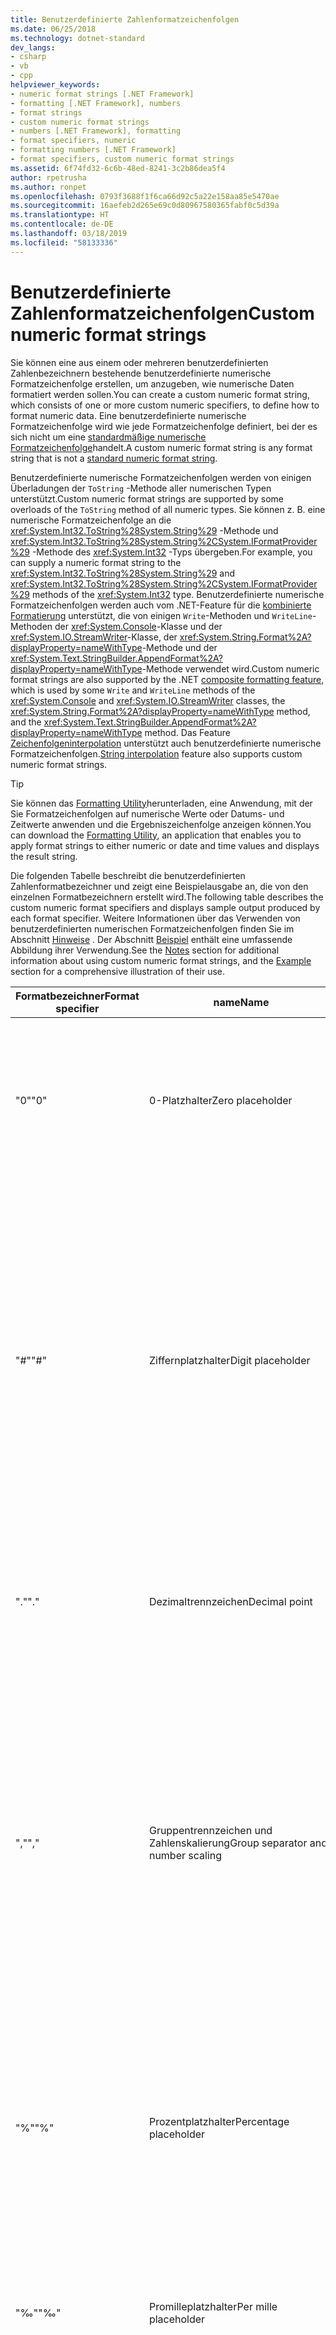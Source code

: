 ```yaml
---
title: Benutzerdefinierte Zahlenformatzeichenfolgen
ms.date: 06/25/2018
ms.technology: dotnet-standard
dev_langs:
- csharp
- vb
- cpp
helpviewer_keywords:
- numeric format strings [.NET Framework]
- formatting [.NET Framework], numbers
- format strings
- custom numeric format strings
- numbers [.NET Framework], formatting
- format specifiers, numeric
- formatting numbers [.NET Framework]
- format specifiers, custom numeric format strings
ms.assetid: 6f74fd32-6c6b-48ed-8241-3c2b86dea5f4
author: rpetrusha
ms.author: ronpet
ms.openlocfilehash: 0793f3688f1f6ca66d92c5a22e158aa85e5470ae
ms.sourcegitcommit: 16aefeb2d265e69c0d80967580365fabf0c5d39a
ms.translationtype: HT
ms.contentlocale: de-DE
ms.lasthandoff: 03/18/2019
ms.locfileid: "58133336"
---
```

# <a name="custom-numeric-format-strings"></a><span data-ttu-id="f87c2-102">Benutzerdefinierte Zahlenformatzeichenfolgen</span><span class="sxs-lookup"><span data-stu-id="f87c2-102">Custom numeric format strings</span></span>

<span data-ttu-id="f87c2-103">Sie können eine aus einem oder mehreren benutzerdefinierten Zahlenbezeichnern bestehende benutzerdefinierte numerische Formatzeichenfolge erstellen, um anzugeben, wie numerische Daten formatiert werden sollen.</span><span class="sxs-lookup"><span data-stu-id="f87c2-103">You can create a custom numeric format string, which consists of one or more custom numeric specifiers, to define how to format numeric data.</span></span> <span data-ttu-id="f87c2-104">Eine benutzerdefinierte numerische Formatzeichenfolge wird wie jede Formatzeichenfolge definiert, bei der es sich nicht um eine [standardmäßige numerische Formatzeichenfolge](../../../docs/standard/base-types/standard-numeric-format-strings.md)handelt.</span><span class="sxs-lookup"><span data-stu-id="f87c2-104">A custom numeric format string is any format string that is not a [standard numeric format string](../../../docs/standard/base-types/standard-numeric-format-strings.md).</span></span>  
  

 <span data-ttu-id="f87c2-105">Benutzerdefinierte numerische Formatzeichenfolgen werden von einigen Überladungen der `ToString` -Methode aller numerischen Typen unterstützt.</span><span class="sxs-lookup"><span data-stu-id="f87c2-105">Custom numeric format strings are supported by some overloads of the `ToString` method of all numeric types.</span></span> <span data-ttu-id="f87c2-106">Sie können z. B. eine numerische Formatzeichenfolge an die <xref:System.Int32.ToString%28System.String%29> -Methode und <xref:System.Int32.ToString%28System.String%2CSystem.IFormatProvider%29> -Methode des <xref:System.Int32> -Typs übergeben.</span><span class="sxs-lookup"><span data-stu-id="f87c2-106">For example, you can supply a numeric format string to the <xref:System.Int32.ToString%28System.String%29> and <xref:System.Int32.ToString%28System.String%2CSystem.IFormatProvider%29> methods of the <xref:System.Int32> type.</span></span> <span data-ttu-id="f87c2-107">Benutzerdefinierte numerische Formatzeichenfolgen werden auch vom .NET-Feature für die [kombinierte Formatierung](../../../docs/standard/base-types/composite-formatting.md) unterstützt, die von einigen `Write`-Methoden und `WriteLine`-Methoden der <xref:System.Console>-Klasse und der <xref:System.IO.StreamWriter>-Klasse, der <xref:System.String.Format%2A?displayProperty=nameWithType>-Methode und der <xref:System.Text.StringBuilder.AppendFormat%2A?displayProperty=nameWithType>-Methode verwendet wird.</span><span class="sxs-lookup"><span data-stu-id="f87c2-107">Custom numeric format strings are also supported by the .NET [composite formatting feature](../../../docs/standard/base-types/composite-formatting.md), which is used by some `Write` and `WriteLine` methods of the <xref:System.Console> and <xref:System.IO.StreamWriter> classes, the <xref:System.String.Format%2A?displayProperty=nameWithType> method, and the <xref:System.Text.StringBuilder.AppendFormat%2A?displayProperty=nameWithType> method.</span></span> <span data-ttu-id="f87c2-108">Das Feature [Zeichenfolgeninterpolation](../../csharp/language-reference/tokens/interpolated.md) unterstützt auch benutzerdefinierte numerische Formatzeichenfolgen.</span><span class="sxs-lookup"><span data-stu-id="f87c2-108">[String interpolation](../../csharp/language-reference/tokens/interpolated.md) feature also supports custom numeric format strings.</span></span>  
  
> [!TIP]
>  <span data-ttu-id="f87c2-109">Sie können das [Formatting Utility](https://code.msdn.microsoft.com/NET-Framework-4-Formatting-9c4dae8d)herunterladen, eine Anwendung, mit der Sie Formatzeichenfolgen auf numerische Werte oder Datums- und Zeitwerte anwenden und die Ergebniszeichenfolge anzeigen können.</span><span class="sxs-lookup"><span data-stu-id="f87c2-109">You can download the [Formatting Utility](https://code.msdn.microsoft.com/NET-Framework-4-Formatting-9c4dae8d), an application that enables you to apply format strings to either numeric or date and time values and displays the result string.</span></span>  
  
<a name="table"></a> <span data-ttu-id="f87c2-110">Die folgenden Tabelle beschreibt die benutzerdefinierten Zahlenformatbezeichner und zeigt eine Beispielausgabe an, die von den einzelnen Formatbezeichnern erstellt wird.</span><span class="sxs-lookup"><span data-stu-id="f87c2-110">The following table describes the custom numeric format specifiers and displays sample output produced by each format specifier.</span></span> <span data-ttu-id="f87c2-111">Weitere Informationen über das Verwenden von benutzerdefinierten numerischen Formatzeichenfolgen finden Sie im Abschnitt [Hinweise](#NotesCustomFormatting) . Der Abschnitt [Beispiel](#example) enthält eine umfassende Abbildung ihrer Verwendung.</span><span class="sxs-lookup"><span data-stu-id="f87c2-111">See the [Notes](#NotesCustomFormatting) section for additional information about using custom numeric format strings, and the [Example](#example) section for a comprehensive illustration of their use.</span></span>  
  
|<span data-ttu-id="f87c2-112">Formatbezeichner</span><span class="sxs-lookup"><span data-stu-id="f87c2-112">Format specifier</span></span>|<span data-ttu-id="f87c2-113">name</span><span class="sxs-lookup"><span data-stu-id="f87c2-113">Name</span></span>|<span data-ttu-id="f87c2-114">Beschreibung</span><span class="sxs-lookup"><span data-stu-id="f87c2-114">Description</span></span>|<span data-ttu-id="f87c2-115">Beispiele</span><span class="sxs-lookup"><span data-stu-id="f87c2-115">Examples</span></span>|  
|----------------------|----------|-----------------|--------------|  
|<span data-ttu-id="f87c2-116">"0"</span><span class="sxs-lookup"><span data-stu-id="f87c2-116">"0"</span></span>|<span data-ttu-id="f87c2-117">0-Platzhalter</span><span class="sxs-lookup"><span data-stu-id="f87c2-117">Zero placeholder</span></span>|<span data-ttu-id="f87c2-118">Ersetzt die Ziffer 0 ggf. durch eine entsprechende vorhandene Ziffer; andernfalls wird die Ziffer 0 in der Ergebniszeichenfolge angezeigt.</span><span class="sxs-lookup"><span data-stu-id="f87c2-118">Replaces the zero with the corresponding digit if one is present; otherwise, zero appears in the result string.</span></span><br /><br /> <span data-ttu-id="f87c2-119">Weitere Informationen: [Der benutzerdefinierte Spezifizierer „0“](#Specifier0)</span><span class="sxs-lookup"><span data-stu-id="f87c2-119">More information: [The "0" Custom Specifier](#Specifier0).</span></span>|<span data-ttu-id="f87c2-120">1234.5678 ("00000") -> 01235</span><span class="sxs-lookup"><span data-stu-id="f87c2-120">1234.5678 ("00000") -> 01235</span></span><br /><br /> <span data-ttu-id="f87c2-121">0.45678 ("0.00", en-US) -> 0.46</span><span class="sxs-lookup"><span data-stu-id="f87c2-121">0.45678 ("0.00", en-US) -> 0.46</span></span><br /><br /> <span data-ttu-id="f87c2-122">0.45678 ("0.00", fr-FR) -> 0,46</span><span class="sxs-lookup"><span data-stu-id="f87c2-122">0.45678 ("0.00", fr-FR) -> 0,46</span></span>|  
|<span data-ttu-id="f87c2-123">"#"</span><span class="sxs-lookup"><span data-stu-id="f87c2-123">"#"</span></span>|<span data-ttu-id="f87c2-124">Ziffernplatzhalter</span><span class="sxs-lookup"><span data-stu-id="f87c2-124">Digit placeholder</span></span>|<span data-ttu-id="f87c2-125">Ersetzt das "#"-Symbol ggf. durch eine entsprechende vorhandene Ziffer; andernfalls wird keine Ziffer in der Ergebniszeichenfolge angezeigt.</span><span class="sxs-lookup"><span data-stu-id="f87c2-125">Replaces the "#" symbol with the corresponding digit if one is present; otherwise, no digit appears in the result string.</span></span><br /><br /> <span data-ttu-id="f87c2-126">Beachten Sie, dass keine Ziffer in der Ergebniszeichenfolge angezeigt wird, wenn die entsprechende Ziffer in der Eingabezeichenfolge eine nicht signifikante 0 ist.</span><span class="sxs-lookup"><span data-stu-id="f87c2-126">Note that no digit appears in the result string if the corresponding digit in the input string is a non-significant 0.</span></span> <span data-ttu-id="f87c2-127">Zum Beispiel: 0003 ("####") -> 3.</span><span class="sxs-lookup"><span data-stu-id="f87c2-127">For example, 0003 ("####") -> 3.</span></span><br /><br /> <span data-ttu-id="f87c2-128">Weitere Informationen: [Der benutzerdefinierte Spezifizierer „#“](#SpecifierD)</span><span class="sxs-lookup"><span data-stu-id="f87c2-128">More information: [The "#" Custom Specifier](#SpecifierD).</span></span>|<span data-ttu-id="f87c2-129">1234.5678 ("#####") -> 1235</span><span class="sxs-lookup"><span data-stu-id="f87c2-129">1234.5678 ("#####") -> 1235</span></span><br /><br /> <span data-ttu-id="f87c2-130">0.45678 ("#.##", en-US) -> .46</span><span class="sxs-lookup"><span data-stu-id="f87c2-130">0.45678 ("#.##", en-US) -> .46</span></span><br /><br /> <span data-ttu-id="f87c2-131">0.45678 ("#.##", fr-FR) -> ,46</span><span class="sxs-lookup"><span data-stu-id="f87c2-131">0.45678 ("#.##", fr-FR) -> ,46</span></span>|  
|<span data-ttu-id="f87c2-132">"."</span><span class="sxs-lookup"><span data-stu-id="f87c2-132">"."</span></span>|<span data-ttu-id="f87c2-133">Dezimaltrennzeichen</span><span class="sxs-lookup"><span data-stu-id="f87c2-133">Decimal point</span></span>|<span data-ttu-id="f87c2-134">Bestimmt die Position des Dezimaltrennzeichens in der Ergebniszeichenfolge.</span><span class="sxs-lookup"><span data-stu-id="f87c2-134">Determines the location of the decimal separator in the result string.</span></span><br /><br /> <span data-ttu-id="f87c2-135">Weitere Informationen: [Der benutzerdefinierte Bezeichner "."](#SpecifierPt).</span><span class="sxs-lookup"><span data-stu-id="f87c2-135">More information: [The "." Custom Specifier](#SpecifierPt).</span></span>|<span data-ttu-id="f87c2-136">0.45678 ("0.00", en-US) -> 0.46</span><span class="sxs-lookup"><span data-stu-id="f87c2-136">0.45678 ("0.00", en-US) -> 0.46</span></span><br /><br /> <span data-ttu-id="f87c2-137">0.45678 ("0.00", fr-FR) -> 0,46</span><span class="sxs-lookup"><span data-stu-id="f87c2-137">0.45678 ("0.00", fr-FR) -> 0,46</span></span>|  
|<span data-ttu-id="f87c2-138">","</span><span class="sxs-lookup"><span data-stu-id="f87c2-138">","</span></span>|<span data-ttu-id="f87c2-139">Gruppentrennzeichen und Zahlenskalierung</span><span class="sxs-lookup"><span data-stu-id="f87c2-139">Group separator and number scaling</span></span>|<span data-ttu-id="f87c2-140">Das Zeichen wird sowohl als Bezeichner für Gruppentrennzeichen als auch als Bezeichner für Zahlenskalierung verwendet.</span><span class="sxs-lookup"><span data-stu-id="f87c2-140">Serves as both a group separator and a number scaling specifier.</span></span> <span data-ttu-id="f87c2-141">Bei einer Verwendung als Bezeichner für Gruppentrennzeichen wird ein lokalisiertes Trennzeichen zwischen die einzelnen Gruppen eingefügt.</span><span class="sxs-lookup"><span data-stu-id="f87c2-141">As a group separator, it inserts a localized group separator character between each group.</span></span> <span data-ttu-id="f87c2-142">Bei einer Verwendung als Bezeichner für Zahlenskalierung wird eine Zahl für jedes angegebene Zeichen durch 1000 geteilt.</span><span class="sxs-lookup"><span data-stu-id="f87c2-142">As a number scaling specifier, it divides a number by 1000 for each comma specified.</span></span><br /><br /> <span data-ttu-id="f87c2-143">Weitere Informationen: [Der benutzerdefinierte Spezifizierer „,“](#SpecifierTh)</span><span class="sxs-lookup"><span data-stu-id="f87c2-143">More information: [The "," Custom Specifier](#SpecifierTh).</span></span>|<span data-ttu-id="f87c2-144">Bezeichner für Gruppentrennzeichen:</span><span class="sxs-lookup"><span data-stu-id="f87c2-144">Group separator specifier:</span></span><br /><br /> <span data-ttu-id="f87c2-145">2147483647 ("##,#", en-US) -> 2,147,483,647</span><span class="sxs-lookup"><span data-stu-id="f87c2-145">2147483647 ("##,#", en-US) -> 2,147,483,647</span></span><br /><br /> <span data-ttu-id="f87c2-146">2147483647 ("##,#", es-ES) -> 2.147.483.647</span><span class="sxs-lookup"><span data-stu-id="f87c2-146">2147483647 ("##,#", es-ES) -> 2.147.483.647</span></span><br /><br /> <span data-ttu-id="f87c2-147">Bezeichner für Zahlenskalierung:</span><span class="sxs-lookup"><span data-stu-id="f87c2-147">Scaling specifier:</span></span><br /><br /> <span data-ttu-id="f87c2-148">2147483647 ("#,#,,", en-US) -> 2,147</span><span class="sxs-lookup"><span data-stu-id="f87c2-148">2147483647 ("#,#,,", en-US) -> 2,147</span></span><br /><br /> <span data-ttu-id="f87c2-149">2147483647 ("#,#,,", es-ES) -> 2.147</span><span class="sxs-lookup"><span data-stu-id="f87c2-149">2147483647 ("#,#,,", es-ES) -> 2.147</span></span>|  
|<span data-ttu-id="f87c2-150">"%"</span><span class="sxs-lookup"><span data-stu-id="f87c2-150">"%"</span></span>|<span data-ttu-id="f87c2-151">Prozentplatzhalter</span><span class="sxs-lookup"><span data-stu-id="f87c2-151">Percentage placeholder</span></span>|<span data-ttu-id="f87c2-152">Multipliziert eine Zahl mit 100 und fügt ein lokalisiertes Prozentsymbol in die Ergebniszeichenfolge ein.</span><span class="sxs-lookup"><span data-stu-id="f87c2-152">Multiplies a number by 100 and inserts a localized percentage symbol in the result string.</span></span><br /><br /> <span data-ttu-id="f87c2-153">Weitere Informationen: [Der benutzerdefinierte Spezifizierer „%“](#SpecifierPct)</span><span class="sxs-lookup"><span data-stu-id="f87c2-153">More information: [The "%" Custom Specifier](#SpecifierPct).</span></span>|<span data-ttu-id="f87c2-154">0.3697 ("%#0.00", en-US) -> %36.97</span><span class="sxs-lookup"><span data-stu-id="f87c2-154">0.3697 ("%#0.00", en-US) -> %36.97</span></span><br /><br /> <span data-ttu-id="f87c2-155">0.3697 ("%#0.00", el-GR) -> %36,97</span><span class="sxs-lookup"><span data-stu-id="f87c2-155">0.3697 ("%#0.00", el-GR) -> %36,97</span></span><br /><br /> <span data-ttu-id="f87c2-156">0.3697 ("##.0 %", en-US) -> 37.0 %</span><span class="sxs-lookup"><span data-stu-id="f87c2-156">0.3697 ("##.0 %", en-US) -> 37.0 %</span></span><br /><br /> <span data-ttu-id="f87c2-157">0.3697 ("##.0 %", el-GR) -> 37,0 %</span><span class="sxs-lookup"><span data-stu-id="f87c2-157">0.3697 ("##.0 %", el-GR) -> 37,0 %</span></span>|  
|<span data-ttu-id="f87c2-158">"‰"</span><span class="sxs-lookup"><span data-stu-id="f87c2-158">"‰"</span></span>|<span data-ttu-id="f87c2-159">Promilleplatzhalter</span><span class="sxs-lookup"><span data-stu-id="f87c2-159">Per mille placeholder</span></span>|<span data-ttu-id="f87c2-160">Multipliziert eine Zahl mit 1000 und fügt ein lokalisiertes Promillesymbol in die Ergebniszeichenfolge ein.</span><span class="sxs-lookup"><span data-stu-id="f87c2-160">Multiplies a number by 1000 and inserts a localized per mille symbol in the result string.</span></span><br /><br /> <span data-ttu-id="f87c2-161">Weitere Informationen: [Der benutzerdefinierte Spezifizierer „‰“](#SpecifierPerMille)</span><span class="sxs-lookup"><span data-stu-id="f87c2-161">More information: [The "‰" Custom Specifier](#SpecifierPerMille).</span></span>|<span data-ttu-id="f87c2-162">0.03697 ("#0.00‰", en-US) -> 36.97‰</span><span class="sxs-lookup"><span data-stu-id="f87c2-162">0.03697 ("#0.00‰", en-US) -> 36.97‰</span></span><br /><br /> <span data-ttu-id="f87c2-163">0.03697 ("#0.00‰", ru-RU) -> 36,97‰</span><span class="sxs-lookup"><span data-stu-id="f87c2-163">0.03697 ("#0.00‰", ru-RU) -> 36,97‰</span></span>|  
|<span data-ttu-id="f87c2-164">"E0"</span><span class="sxs-lookup"><span data-stu-id="f87c2-164">"E0"</span></span><br /><br /> <span data-ttu-id="f87c2-165">"E+0"</span><span class="sxs-lookup"><span data-stu-id="f87c2-165">"E+0"</span></span><br /><br /> <span data-ttu-id="f87c2-166">"E-0"</span><span class="sxs-lookup"><span data-stu-id="f87c2-166">"E-0"</span></span><br /><br /> <span data-ttu-id="f87c2-167">"E0"</span><span class="sxs-lookup"><span data-stu-id="f87c2-167">"e0"</span></span><br /><br /> <span data-ttu-id="f87c2-168">"E+0"</span><span class="sxs-lookup"><span data-stu-id="f87c2-168">"e+0"</span></span><br /><br /> <span data-ttu-id="f87c2-169">"E-0"</span><span class="sxs-lookup"><span data-stu-id="f87c2-169">"e-0"</span></span>|<span data-ttu-id="f87c2-170">Exponentialschreibweise</span><span class="sxs-lookup"><span data-stu-id="f87c2-170">Exponential notation</span></span>|<span data-ttu-id="f87c2-171">Formatiert das Ergebnis mit der Exponentialschreibweise, wenn mindestens einmal 0 (null) darauf folgt.</span><span class="sxs-lookup"><span data-stu-id="f87c2-171">If followed by at least one 0 (zero), formats the result using exponential notation.</span></span> <span data-ttu-id="f87c2-172">Die Groß- oder Kleinschreibung ("E" oder "e") gibt die Schreibweise des Symbols für den Exponenten in der Ergebniszeichenfolge an.</span><span class="sxs-lookup"><span data-stu-id="f87c2-172">The case of "E" or "e" indicates the case of the exponent symbol in the result string.</span></span> <span data-ttu-id="f87c2-173">Die Anzahl der Nullen, die auf das Zeichen "E" oder auf das Zeichen "e" folgen, bestimmt die Mindestanzahl der Ziffern im Exponenten.</span><span class="sxs-lookup"><span data-stu-id="f87c2-173">The number of zeros following the "E" or "e" character determines the minimum number of digits in the exponent.</span></span> <span data-ttu-id="f87c2-174">Ein Pluszeichen (+) gibt an, dass dem Exponenten immer ein Vorzeichen vorausgeht.</span><span class="sxs-lookup"><span data-stu-id="f87c2-174">A plus sign (+) indicates that a sign character always precedes the exponent.</span></span> <span data-ttu-id="f87c2-175">Ein Minuszeichen (-) gibt an, dass nur negativen Exponenten ein Vorzeichen vorausgeht.</span><span class="sxs-lookup"><span data-stu-id="f87c2-175">A minus sign (-) indicates that a sign character precedes only negative exponents.</span></span><br /><br /> <span data-ttu-id="f87c2-176">Weitere Informationen: [Die benutzerdefinierten Spezifizierer „E“ und „e“](#SpecifierExponent)</span><span class="sxs-lookup"><span data-stu-id="f87c2-176">More information: [The "E" and "e" Custom Specifiers](#SpecifierExponent).</span></span>|<span data-ttu-id="f87c2-177">987654 ("#0.0e0") -> 98.8e4</span><span class="sxs-lookup"><span data-stu-id="f87c2-177">987654 ("#0.0e0") -> 98.8e4</span></span><br /><br /> <span data-ttu-id="f87c2-178">1503.92311 ("0.0##e+00") -> 1.504e+03</span><span class="sxs-lookup"><span data-stu-id="f87c2-178">1503.92311 ("0.0##e+00") -> 1.504e+03</span></span><br /><br /> <span data-ttu-id="f87c2-179">1.8901385E-16 ("0.0e+00") -> 1.9e-16</span><span class="sxs-lookup"><span data-stu-id="f87c2-179">1.8901385E-16 ("0.0e+00") -> 1.9e-16</span></span>|  
|<span data-ttu-id="f87c2-180">"\\"</span><span class="sxs-lookup"><span data-stu-id="f87c2-180">"\\"</span></span>|<span data-ttu-id="f87c2-181">Escapezeichen</span><span class="sxs-lookup"><span data-stu-id="f87c2-181">Escape character</span></span>|<span data-ttu-id="f87c2-182">Das Zeichen, das auf das Escapezeichen folgt, wird als Literal und nicht als benutzerdefinierter Formatbezeichner interpretiert.</span><span class="sxs-lookup"><span data-stu-id="f87c2-182">Causes the next character to be interpreted as a literal rather than as a custom format specifier.</span></span><br /><br /> <span data-ttu-id="f87c2-183">Weitere Informationen: [Das Escapezeichen „\\“](#SpecifierEscape)</span><span class="sxs-lookup"><span data-stu-id="f87c2-183">More information: [The "\\" Escape Character](#SpecifierEscape).</span></span>|<span data-ttu-id="f87c2-184">987654 ("\\###00\\#") -> #987654#</span><span class="sxs-lookup"><span data-stu-id="f87c2-184">987654 ("\\###00\\#") -> #987654#</span></span>|  
|<span data-ttu-id="f87c2-185">'*Zeichenfolge*'</span><span class="sxs-lookup"><span data-stu-id="f87c2-185">'*string*'</span></span><br /><br /> <span data-ttu-id="f87c2-186">"*Zeichenfolge*"</span><span class="sxs-lookup"><span data-stu-id="f87c2-186">"*string*"</span></span>|<span data-ttu-id="f87c2-187">Zeichenfolgenliteraltrennzeichen</span><span class="sxs-lookup"><span data-stu-id="f87c2-187">Literal string delimiter</span></span>|<span data-ttu-id="f87c2-188">Gibt an, dass die eingeschlossenen Zeichen unverändert in die Ergebniszeichenfolge kopiert werden sollen.</span><span class="sxs-lookup"><span data-stu-id="f87c2-188">Indicates that the enclosed characters should be copied to the result string unchanged.</span></span><br/><br/><span data-ttu-id="f87c2-189">Weitere Informationen: [Zeichenliterale](#character-literals)</span><span class="sxs-lookup"><span data-stu-id="f87c2-189">More information: [Character literals](#character-literals).</span></span>|<span data-ttu-id="f87c2-190">68 ("#' Grad'") > 68 Grad</span><span class="sxs-lookup"><span data-stu-id="f87c2-190">68 ("# 'degrees'") -> 68 degrees</span></span><br /><br /> <span data-ttu-id="f87c2-191">68 ("#' Grad'") -> 68 Grad</span><span class="sxs-lookup"><span data-stu-id="f87c2-191">68 ("#' degrees'") -> 68 degrees</span></span>|  
|<span data-ttu-id="f87c2-192">;</span><span class="sxs-lookup"><span data-stu-id="f87c2-192">;</span></span>|<span data-ttu-id="f87c2-193">Abschnittstrennzeichen</span><span class="sxs-lookup"><span data-stu-id="f87c2-193">Section separator</span></span>|<span data-ttu-id="f87c2-194">Definiert Abschnitte mit separaten Formatzeichenfolgen für positive und negative Zahlen sowie Nullen.</span><span class="sxs-lookup"><span data-stu-id="f87c2-194">Defines sections with separate format strings for positive, negative, and zero numbers.</span></span><br /><br /> <span data-ttu-id="f87c2-195">Weitere Informationen: [Das Abschnittstrennzeichen „;“](#SectionSeparator)</span><span class="sxs-lookup"><span data-stu-id="f87c2-195">More information: [The ";" Section Separator](#SectionSeparator).</span></span>|<span data-ttu-id="f87c2-196">12.345 ("#0.0#;(#0.0#);-\0-") -> 12.35</span><span class="sxs-lookup"><span data-stu-id="f87c2-196">12.345 ("#0.0#;(#0.0#);-\0-") -> 12.35</span></span><br /><br /> <span data-ttu-id="f87c2-197">0 ("#0.0#;(#0.0#);-\0-") -> -0-</span><span class="sxs-lookup"><span data-stu-id="f87c2-197">0 ("#0.0#;(#0.0#);-\0-") -> -0-</span></span><br /><br /> <span data-ttu-id="f87c2-198">-12.345 ("#0.0#;(#0.0#);-\0-") -> (12.35)</span><span class="sxs-lookup"><span data-stu-id="f87c2-198">-12.345 ("#0.0#;(#0.0#);-\0-") -> (12.35)</span></span><br /><br /> <span data-ttu-id="f87c2-199">12.345 ("#0.0#;(#0.0#)") -> 12.35</span><span class="sxs-lookup"><span data-stu-id="f87c2-199">12.345 ("#0.0#;(#0.0#)") -> 12.35</span></span><br /><br /> <span data-ttu-id="f87c2-200">0 ("#0.0#;(#0.0#)") -> 0.0</span><span class="sxs-lookup"><span data-stu-id="f87c2-200">0 ("#0.0#;(#0.0#)") -> 0.0</span></span><br /><br /> <span data-ttu-id="f87c2-201">-12.345 ("#0.0#;(#0.0#)") -> (12.35)</span><span class="sxs-lookup"><span data-stu-id="f87c2-201">-12.345 ("#0.0#;(#0.0#)") -> (12.35)</span></span>|  
|<span data-ttu-id="f87c2-202">Andere</span><span class="sxs-lookup"><span data-stu-id="f87c2-202">Other</span></span>|<span data-ttu-id="f87c2-203">Alle anderen Zeichen</span><span class="sxs-lookup"><span data-stu-id="f87c2-203">All other characters</span></span>|<span data-ttu-id="f87c2-204">Das Zeichen wird unverändert in die Ergebniszeichenfolge kopiert.</span><span class="sxs-lookup"><span data-stu-id="f87c2-204">The character is copied to the result string unchanged.</span></span><br/><br/><span data-ttu-id="f87c2-205">Weitere Informationen: [Zeichenliterale](#character-literals)</span><span class="sxs-lookup"><span data-stu-id="f87c2-205">More information: [Character literals](#character-literals).</span></span>|<span data-ttu-id="f87c2-206">68 ("# °") -> 68 °</span><span class="sxs-lookup"><span data-stu-id="f87c2-206">68 ("# °") -> 68 °</span></span>|  
  
 <span data-ttu-id="f87c2-207">Die folgenden Abschnitte enthalten ausführliche Informationen zu den einzelnen benutzerdefinierten Zahlenformatbezeichnern.</span><span class="sxs-lookup"><span data-stu-id="f87c2-207">The following sections provide detailed information about each of the custom numeric format specifiers.</span></span>  

[!INCLUDE[C# interactive-note](~/includes/csharp-interactive-partial-note.md)] 
  
<a name="Specifier0"></a>   
## <a name="the-0-custom-specifier"></a><span data-ttu-id="f87c2-208">Der benutzerdefinierte Bezeichner „0“</span><span class="sxs-lookup"><span data-stu-id="f87c2-208">The "0" custom specifier</span></span>  
 <span data-ttu-id="f87c2-209">Der benutzerdefinierte Formatbezeichner "0" dient als 0-Platzhalterzeichen.</span><span class="sxs-lookup"><span data-stu-id="f87c2-209">The "0" custom format specifier serves as a zero-placeholder symbol.</span></span> <span data-ttu-id="f87c2-210">Wenn der zu formatierende Wert über eine Ziffer an der Stelle verfügt, an der die Ziffer 0 in der Formatzeichenfolge steht, wird diese Ziffer in die Ergebniszeichenfolge kopiert; andernfalls erscheint die Ziffer 0 in der Ergebniszeichenfolge.</span><span class="sxs-lookup"><span data-stu-id="f87c2-210">If the value that is being formatted has a digit in the position where the zero appears in the format string, that digit is copied to the result string; otherwise, a zero appears in the result string.</span></span> <span data-ttu-id="f87c2-211">Die Positionen der Ziffer 0, die am weitesten links vor dem Dezimaltrennzeichen steht, und die Position der Ziffer 0, die am weitesten rechts hinter dem Dezimaltrennzeichen steht, bestimmen den Bereich der Ziffern, die immer in der Ergebniszeichenfolge enthalten sind.</span><span class="sxs-lookup"><span data-stu-id="f87c2-211">The position of the leftmost zero before the decimal point and the rightmost zero after the decimal point determines the range of digits that are always present in the result string.</span></span>  
  
 <span data-ttu-id="f87c2-212">Mit dem Bezeichner "00" wird der Wert immer auf die direkt dem Dezimaltrennzeichen vorausgehende Zahl aufgerundet.</span><span class="sxs-lookup"><span data-stu-id="f87c2-212">The "00" specifier causes the value to be rounded to the nearest digit preceding the decimal, where rounding away from zero is always used.</span></span> <span data-ttu-id="f87c2-213">Eine Formatierung des Werts 34.5 mit "00" ergibt z. B. den Wert 35.</span><span class="sxs-lookup"><span data-stu-id="f87c2-213">For example, formatting 34.5 with "00" would result in the value 35.</span></span>  
  
 <span data-ttu-id="f87c2-214">Im folgenden Beispiel werden mehrere Werte angezeigt, die mit benutzerdefinierten Formatzeichenfolgen formatiert werden, in denen 0-Platzhalter enthalten sind.</span><span class="sxs-lookup"><span data-stu-id="f87c2-214">The following example displays several values that are formatted by using custom format strings that include zero placeholders.</span></span>  
  
 [!code-cpp[Formatting.Numeric.Custom#1](../../../samples/snippets/cpp/VS_Snippets_CLR/formatting.numeric.custom/cpp/custom.cpp#1)]
 [!code-csharp[Formatting.Numeric.Custom#1](../../../samples/snippets/csharp/VS_Snippets_CLR/formatting.numeric.custom/cs/custom.cs#1)]
 [!code-vb[Formatting.Numeric.Custom#1](../../../samples/snippets/visualbasic/VS_Snippets_CLR/formatting.numeric.custom/vb/Custom.vb#1)]  
  
 [<span data-ttu-id="f87c2-215">Zurück zur Tabelle</span><span class="sxs-lookup"><span data-stu-id="f87c2-215">Back to table</span></span>](#table)  
  
<a name="SpecifierD"></a>   
## <a name="the--custom-specifier"></a><span data-ttu-id="f87c2-216">Der benutzerdefinierte Bezeichner „#“</span><span class="sxs-lookup"><span data-stu-id="f87c2-216">The "#" custom specifier</span></span>  
 <span data-ttu-id="f87c2-217">Der benutzerdefinierte Bezeichner "#" dient als Platzhaltersymbol für Ziffern.</span><span class="sxs-lookup"><span data-stu-id="f87c2-217">The "#" custom format specifier serves as a digit-placeholder symbol.</span></span> <span data-ttu-id="f87c2-218">Wenn der zu formatierende Wert über eine Ziffer an der Stelle verfügt, an der das "#"-Symbol in der Formatzeichenfolge steht, wird diese Ziffer in die Ergebniszeichenfolge kopiert.</span><span class="sxs-lookup"><span data-stu-id="f87c2-218">If the value that is being formatted has a digit in the position where the "#" symbol appears in the format string, that digit is copied to the result string.</span></span> <span data-ttu-id="f87c2-219">Andernfalls wird an dieser Position nichts in der Ergebniszeichenfolge gespeichert.</span><span class="sxs-lookup"><span data-stu-id="f87c2-219">Otherwise, nothing is stored in that position in the result string.</span></span>  
  
 <span data-ttu-id="f87c2-220">Beachten Sie, dass dieser Bezeichner nie die Ziffer 0 anzeigt, wenn es sich nicht um eine signifikante Ziffer handelt, auch wenn die Ziffer 0 die einzige Ziffer in der Zeichenfolge ist.</span><span class="sxs-lookup"><span data-stu-id="f87c2-220">Note that this specifier never displays a zero that is not a significant digit, even if zero is the only digit in the string.</span></span> <span data-ttu-id="f87c2-221">Die Ziffer 0 wird nur angezeigt, wenn es sich um eine signifikante Ziffer in der angezeigten Zahl handelt.</span><span class="sxs-lookup"><span data-stu-id="f87c2-221">It will display zero only if it is a significant digit in the number that is being displayed.</span></span>  
  
 <span data-ttu-id="f87c2-222">Mit der Formatzeichenfolge "##" wird der Wert immer auf die direkt dem Dezimaltrennzeichen vorausgehende Zahl aufgerundet.</span><span class="sxs-lookup"><span data-stu-id="f87c2-222">The "##" format string causes the value to be rounded to the nearest digit preceding the decimal, where rounding away from zero is always used.</span></span> <span data-ttu-id="f87c2-223">Eine Formatierung des Werts 34.5 mit "##" ergibt z. B. den Wert 35.</span><span class="sxs-lookup"><span data-stu-id="f87c2-223">For example, formatting 34.5 with "##" would result in the value 35.</span></span>  
  
 <span data-ttu-id="f87c2-224">Im folgenden Beispiel werden mehrere Werte angezeigt, die mit benutzerdefinierten Formatzeichenfolgen formatiert werden, in denen Ziffernplatzhalter enthalten sind.</span><span class="sxs-lookup"><span data-stu-id="f87c2-224">The following example displays several values that are formatted by using custom format strings that include digit placeholders.</span></span>  
  
 [!code-cpp[Formatting.Numeric.Custom#2](../../../samples/snippets/cpp/VS_Snippets_CLR/formatting.numeric.custom/cpp/custom.cpp#2)]
 [!code-csharp[Formatting.Numeric.Custom#2](../../../samples/snippets/csharp/VS_Snippets_CLR/formatting.numeric.custom/cs/custom.cs#2)]
 [!code-vb[Formatting.Numeric.Custom#2](../../../samples/snippets/visualbasic/VS_Snippets_CLR/formatting.numeric.custom/vb/Custom.vb#2)]  
  
 <span data-ttu-id="f87c2-225">Verwenden Sie das Feature für die [zusammengesetzte Formatierung](../../../docs/standard/base-types/composite-formatting.md) , und geben Sie eine Feldbreite an, wie im folgenden Beispiel veranschaulicht, um eine Ergebniszeichenfolge zurückzugeben, in der fehlende Ziffern oder führende Nullen durch Leerzeichen ersetzt werden.</span><span class="sxs-lookup"><span data-stu-id="f87c2-225">To return a result string in which absent digits or leading zeroes are replaced by spaces, use the [composite formatting feature](../../../docs/standard/base-types/composite-formatting.md) and specify a field width, as the following example illustrates.</span></span>  
  
 [!code-cpp[Formatting.Numeric.Custom#12](../../../samples/snippets/cpp/VS_Snippets_CLR/formatting.numeric.custom/cpp/SpaceOrDigit1.cpp#12)]
 [!code-csharp-interactive[Formatting.Numeric.Custom#12](../../../samples/snippets/csharp/VS_Snippets_CLR/formatting.numeric.custom/cs/SpaceOrDigit1.cs#12)]
 [!code-vb[Formatting.Numeric.Custom#12](../../../samples/snippets/visualbasic/VS_Snippets_CLR/formatting.numeric.custom/vb/SpaceOrDigit1.vb#12)]  
  
 [<span data-ttu-id="f87c2-226">Zurück zur Tabelle</span><span class="sxs-lookup"><span data-stu-id="f87c2-226">Back to table</span></span>](#table)  
  
<a name="SpecifierPt"></a>   
## <a name="the--custom-specifier"></a><span data-ttu-id="f87c2-227">Der benutzerdefinierte Bezeichner „.“</span><span class="sxs-lookup"><span data-stu-id="f87c2-227">The "." custom specifier</span></span>  
 <span data-ttu-id="f87c2-228">Der benutzerdefinierte Formatbezeichner "." fügt ein lokalisiertes Dezimaltrennzeichen in die Ergebniszeichenfolge ein.</span><span class="sxs-lookup"><span data-stu-id="f87c2-228">The "." custom format specifier inserts a localized decimal separator into the result string.</span></span> <span data-ttu-id="f87c2-229">Der erste Punkt in der Formatzeichenfolge bestimmt die Position des Dezimaltrennzeichens im formatierten Wert; alle weiteren Punkte werden ignoriert.</span><span class="sxs-lookup"><span data-stu-id="f87c2-229">The first period in the format string determines the location of the decimal separator in the formatted value; any additional periods are ignored.</span></span>  
  
 <span data-ttu-id="f87c2-230">Das Zeichen, das als Dezimaltrennzeichen in der Ergebniszeichenfolge verwendet wird, wird von der <xref:System.Globalization.NumberFormatInfo.NumberDecimalSeparator%2A> -Eigenschaft des <xref:System.Globalization.NumberFormatInfo> -Objekts festgelegt, das die Formatierung steuert; es muss nicht immer ein Punkt sein.</span><span class="sxs-lookup"><span data-stu-id="f87c2-230">The character that is used as the decimal separator in the result string is not always a period; it is determined by the <xref:System.Globalization.NumberFormatInfo.NumberDecimalSeparator%2A> property of the <xref:System.Globalization.NumberFormatInfo> object that controls formatting.</span></span>  
  
 <span data-ttu-id="f87c2-231">Im folgenden Beispiel wird der "."-Formatbezeichner verwendet, um die Position des Dezimalzeichens in mehreren Ergebniszeichenfolgeketten zu definieren.</span><span class="sxs-lookup"><span data-stu-id="f87c2-231">The following example uses the "." format specifier to define the location of the decimal point in several result strings.</span></span>  
  
 [!code-cpp[Formatting.Numeric.Custom#3](../../../samples/snippets/cpp/VS_Snippets_CLR/formatting.numeric.custom/cpp/custom.cpp#3)]
 [!code-csharp[Formatting.Numeric.Custom#3](../../../samples/snippets/csharp/VS_Snippets_CLR/formatting.numeric.custom/cs/custom.cs#3)]
 [!code-vb[Formatting.Numeric.Custom#3](../../../samples/snippets/visualbasic/VS_Snippets_CLR/formatting.numeric.custom/vb/Custom.vb#3)]  
  
 [<span data-ttu-id="f87c2-232">Zurück zur Tabelle</span><span class="sxs-lookup"><span data-stu-id="f87c2-232">Back to table</span></span>](#table)  
  
<a name="SpecifierTh"></a>   
## <a name="the--custom-specifier"></a><span data-ttu-id="f87c2-233">Der benutzerdefinierte Bezeichner „,“</span><span class="sxs-lookup"><span data-stu-id="f87c2-233">The "," custom specifier</span></span>  
 <span data-ttu-id="f87c2-234">Das Zeichen "," dient sowohl als Bezeichner für Gruppentrennzeichen als auch als Bezeichner für Zahlenskalierung.</span><span class="sxs-lookup"><span data-stu-id="f87c2-234">The "," character serves as both a group separator and a number scaling specifier.</span></span>  
  
-   <span data-ttu-id="f87c2-235">Gruppentrennzeichen: Wenn mindestens ein Komma zwischen zwei Ziffernplatzhaltern (0 oder #) angegeben ist, das die ganzzahligen Ziffern einer Zahl formatiert, wird zwischen jeder Zahlengruppe im ganzzahligen Teil der Ausgabe ein Gruppentrennzeichen eingefügt.</span><span class="sxs-lookup"><span data-stu-id="f87c2-235">Group separator: If one or more commas are specified between two digit placeholders (0 or #) that format the integral digits of a number, a group separator character is inserted between each number group in the integral part of the output.</span></span>  
  
     <span data-ttu-id="f87c2-236">Die <xref:System.Globalization.NumberFormatInfo.NumberGroupSeparator%2A> -Eigenschaft und die <xref:System.Globalization.NumberFormatInfo.NumberGroupSizes%2A> -Eigenschaft des aktuellen <xref:System.Globalization.NumberFormatInfo> -Objekts bestimmen das als Zahlengruppentrennzeichen verwendete Zeichen und die Größe der einzelnen Zahlengruppen.</span><span class="sxs-lookup"><span data-stu-id="f87c2-236">The <xref:System.Globalization.NumberFormatInfo.NumberGroupSeparator%2A> and <xref:System.Globalization.NumberFormatInfo.NumberGroupSizes%2A> properties of the current <xref:System.Globalization.NumberFormatInfo> object determine the character used as the number group separator and the size of each number group.</span></span> <span data-ttu-id="f87c2-237">Wenn z. B. zum Formatieren der Zahl 1000 die Zeichenfolge "#,#" und die invariante Kultur verwendet werden, lautet die Ausgabe "1,000".</span><span class="sxs-lookup"><span data-stu-id="f87c2-237">For example, if the string "#,#" and the invariant culture are used to format the number 1000, the output is "1,000".</span></span>  
  
-   <span data-ttu-id="f87c2-238">Zahlenskalierungsspezifizierer: Wenn direkt links neben dem expliziten oder impliziten Dezimaltrennzeichen mindestens ein Komma angegeben wird, wird die zu formatierende Zahl bei jedem Vorkommen eines Kommas durch 1000 dividiert.</span><span class="sxs-lookup"><span data-stu-id="f87c2-238">Number scaling specifier: If one or more commas are specified immediately to the left of the explicit or implicit decimal point, the number to be formatted is divided by 1000 for each comma.</span></span> <span data-ttu-id="f87c2-239">Wenn z. B. zum Formatieren der Zahl 100 Millionen die Zeichenfolge "0,," verwendet wird, lautet die Ausgabe "100".</span><span class="sxs-lookup"><span data-stu-id="f87c2-239">For example, if the string "0,," is used to format the number 100 million, the output is "100".</span></span>  
  
 <span data-ttu-id="f87c2-240">Sie können in der gleichen Formatzeichenfolge sowohl Bezeichner für Gruppentrennzeichen als auch für Zahlenskalierung verwenden.</span><span class="sxs-lookup"><span data-stu-id="f87c2-240">You can use group separator and number scaling specifiers in the same format string.</span></span> <span data-ttu-id="f87c2-241">Wenn z. B. zum Formatieren der Zahl 1 Milliarde die Zeichenfolge "#,0,," und die invariante Kultur verwendet werden, lautet die Ausgabe "1,000".</span><span class="sxs-lookup"><span data-stu-id="f87c2-241">For example, if the string "#,0,," and the invariant culture are used to format the number one billion, the output is "1,000".</span></span>  
  
 <span data-ttu-id="f87c2-242">Im folgenden Beispiel wird die Verwendung des Kommas als Gruppentrennzeichen veranschaulicht.</span><span class="sxs-lookup"><span data-stu-id="f87c2-242">The following example illustrates the use of the comma as a group separator.</span></span>  
  
 [!code-cpp[Formatting.Numeric.Custom#4](../../../samples/snippets/cpp/VS_Snippets_CLR/formatting.numeric.custom/cpp/custom.cpp#4)]
 [!code-csharp[Formatting.Numeric.Custom#4](../../../samples/snippets/csharp/VS_Snippets_CLR/formatting.numeric.custom/cs/custom.cs#4)]
 [!code-vb[Formatting.Numeric.Custom#4](../../../samples/snippets/visualbasic/VS_Snippets_CLR/formatting.numeric.custom/vb/Custom.vb#4)]  
  
 <span data-ttu-id="f87c2-243">Das folgende Beispiel veranschaulicht der Verwendung des Kommas als Bezeichner für die Zahlenskalierung.</span><span class="sxs-lookup"><span data-stu-id="f87c2-243">The following example illustrates the use of the comma as a specifier for number scaling.</span></span>  
  
 [!code-cpp[Formatting.Numeric.Custom#5](../../../samples/snippets/cpp/VS_Snippets_CLR/formatting.numeric.custom/cpp/custom.cpp#5)]
 [!code-csharp[Formatting.Numeric.Custom#5](../../../samples/snippets/csharp/VS_Snippets_CLR/formatting.numeric.custom/cs/custom.cs#5)]
 [!code-vb[Formatting.Numeric.Custom#5](../../../samples/snippets/visualbasic/VS_Snippets_CLR/formatting.numeric.custom/vb/Custom.vb#5)]  
  
 [<span data-ttu-id="f87c2-244">Zurück zur Tabelle</span><span class="sxs-lookup"><span data-stu-id="f87c2-244">Back to table</span></span>](#table)  
  
<a name="SpecifierPct"></a>   
## <a name="the--custom-specifier"></a><span data-ttu-id="f87c2-245">Der benutzerdefinierte Bezeichner „%“</span><span class="sxs-lookup"><span data-stu-id="f87c2-245">The "%" custom specifier</span></span>  
 <span data-ttu-id="f87c2-246">Wenn eine Formatzeichenfolge ein Prozentzeichen (%) enthält, wird die Zahl vor dem Formatieren mit 100 multipliziert.</span><span class="sxs-lookup"><span data-stu-id="f87c2-246">A percent sign (%) in a format string causes a number to be multiplied by 100 before it is formatted.</span></span> <span data-ttu-id="f87c2-247">Das lokalisierte Prozentzeichen wird in der Zahl an der Stelle eingefügt, an der % in der Formatzeichenfolge steht.</span><span class="sxs-lookup"><span data-stu-id="f87c2-247">The localized percent symbol is inserted in the number at the location where the % appears in the format string.</span></span> <span data-ttu-id="f87c2-248">Das verwendete Prozentzeichen wird von der <xref:System.Globalization.NumberFormatInfo.PercentSymbol%2A> -Eigenschaft des aktuellen <xref:System.Globalization.NumberFormatInfo> -Objekts definiert.</span><span class="sxs-lookup"><span data-stu-id="f87c2-248">The percent character used is defined by the <xref:System.Globalization.NumberFormatInfo.PercentSymbol%2A> property of the current <xref:System.Globalization.NumberFormatInfo> object.</span></span>  
  
 <span data-ttu-id="f87c2-249">Im folgenden Beispiel werden mehrere benutzerdefinierte Formatzeichenfolgen definiert, in denen der benutzerdefinierte Bezeichner "%" enthalten ist.</span><span class="sxs-lookup"><span data-stu-id="f87c2-249">The following example defines several custom format strings that include the "%" custom specifier.</span></span>  
  
 [!code-cpp[Formatting.Numeric.Custom#6](../../../samples/snippets/cpp/VS_Snippets_CLR/formatting.numeric.custom/cpp/custom.cpp#6)]
 [!code-csharp[Formatting.Numeric.Custom#6](../../../samples/snippets/csharp/VS_Snippets_CLR/formatting.numeric.custom/cs/custom.cs#6)]
 [!code-vb[Formatting.Numeric.Custom#6](../../../samples/snippets/visualbasic/VS_Snippets_CLR/formatting.numeric.custom/vb/Custom.vb#6)]  
  
 [<span data-ttu-id="f87c2-250">Zurück zur Tabelle</span><span class="sxs-lookup"><span data-stu-id="f87c2-250">Back to table</span></span>](#table)  
  
<a name="SpecifierPerMille"></a>   
## <a name="the--custom-specifier"></a><span data-ttu-id="f87c2-251">Der benutzerdefinierte Bezeichner „‰“</span><span class="sxs-lookup"><span data-stu-id="f87c2-251">The "‰" custom specifier</span></span>  
 <span data-ttu-id="f87c2-252">Wenn eine Formatzeichenfolge ein Promillezeichen (‰ oder \u2030) enthält, wird die Zahl vor dem Formatieren mit 1.000 multipliziert.</span><span class="sxs-lookup"><span data-stu-id="f87c2-252">A per mille character (‰ or \u2030) in a format string causes a number to be multiplied by 1000 before it is formatted.</span></span> <span data-ttu-id="f87c2-253">Das entsprechende Promillesymbol wird in der Rückgabezeichenfolge an der Stelle eingefügt, an der das Symbol ‰ in der Formatzeichenfolge steht.</span><span class="sxs-lookup"><span data-stu-id="f87c2-253">The appropriate per mille symbol is inserted in the returned string at the location where the ‰ symbol appears in the format string.</span></span> <span data-ttu-id="f87c2-254">Das verwendete Promillezeichen wird von der <xref:System.Globalization.NumberFormatInfo.PerMilleSymbol%2A?displayProperty=nameWithType> -Eigenschaft des Objekts definiert, das kulturspezifische Formatierungsinformationen zur Verfügung stellt.</span><span class="sxs-lookup"><span data-stu-id="f87c2-254">The per mille character used is defined by the <xref:System.Globalization.NumberFormatInfo.PerMilleSymbol%2A?displayProperty=nameWithType> property of the object that provides culture-specific formatting information.</span></span>  
  
 <span data-ttu-id="f87c2-255">Im folgenden Beispiel wird eine benutzerdefinierte Formatzeichenfolge mit dem benutzerdefinierten Bezeichner "‰" definiert.</span><span class="sxs-lookup"><span data-stu-id="f87c2-255">The following example defines a custom format string that includes the "‰" custom specifier.</span></span>  
  
 [!code-cpp[Formatting.Numeric.Custom#9](../../../samples/snippets/cpp/VS_Snippets_CLR/formatting.numeric.custom/cpp/custom.cpp#9)]
 [!code-csharp[Formatting.Numeric.Custom#9](../../../samples/snippets/csharp/VS_Snippets_CLR/formatting.numeric.custom/cs/custom.cs#9)]
 [!code-vb[Formatting.Numeric.Custom#9](../../../samples/snippets/visualbasic/VS_Snippets_CLR/formatting.numeric.custom/vb/Custom.vb#9)]  
  
 [<span data-ttu-id="f87c2-256">Zurück zur Tabelle</span><span class="sxs-lookup"><span data-stu-id="f87c2-256">Back to table</span></span>](#table)  
  
<a name="SpecifierExponent"></a>   
## <a name="the-e-and-e-custom-specifiers"></a><span data-ttu-id="f87c2-257">Die benutzerdefinierten Bezeichner „E“ und „e“</span><span class="sxs-lookup"><span data-stu-id="f87c2-257">The "E" and "e" custom specifiers</span></span>  
 <span data-ttu-id="f87c2-258">Wenn die Formatzeichenfolge die Zeichenfolge "E", "E+", "E-", "e", "e+" oder "e-" enthält und direkt danach mindestens einmal die Ziffer 0, wird die Zahl mit der wissenschaftlichen Notation formatiert und ein "E" bzw. "e" zwischen der Zahl und dem Exponenten eingefügt.</span><span class="sxs-lookup"><span data-stu-id="f87c2-258">If any of the strings "E", "E+", "E-", "e", "e+", or "e-" are present in the format string and are followed immediately by at least one zero, the number is formatted by using scientific notation with an "E" or "e" inserted between the number and the exponent.</span></span> <span data-ttu-id="f87c2-259">Die Anzahl der Nullen nach dem Bezeichner für die wissenschaftliche Notation bestimmt die Mindestanzahl der Ziffern, die für den Exponenten ausgegeben werden.</span><span class="sxs-lookup"><span data-stu-id="f87c2-259">The number of zeros following the scientific notation indicator determines the minimum number of digits to output for the exponent.</span></span> <span data-ttu-id="f87c2-260">Das "E+"-Format und das "e+"-Format geben an, dass immer ein Vorzeichen (Plus oder Minus) vor dem Exponenten steht.</span><span class="sxs-lookup"><span data-stu-id="f87c2-260">The "E+" and "e+" formats indicate that a plus sign or minus sign should always precede the exponent.</span></span> <span data-ttu-id="f87c2-261">Die Formate "E", "E-", "e" oder "e-" geben an, dass nur vor negativen Exponenten ein Vorzeichen steht.</span><span class="sxs-lookup"><span data-stu-id="f87c2-261">The "E", "E-", "e", or "e-" formats indicate that a sign character should precede only negative exponents.</span></span>  
  
 <span data-ttu-id="f87c2-262">Im folgenden Beispiel werden mehrere numerische Werte mit den Bezeichnern für die wissenschaftliche Notation formatiert.</span><span class="sxs-lookup"><span data-stu-id="f87c2-262">The following example formats several numeric values using the specifiers for scientific notation.</span></span>  
  
 [!code-cpp[Formatting.Numeric.Custom#7](../../../samples/snippets/cpp/VS_Snippets_CLR/formatting.numeric.custom/cpp/custom.cpp#7)]
 [!code-csharp[Formatting.Numeric.Custom#7](../../../samples/snippets/csharp/VS_Snippets_CLR/formatting.numeric.custom/cs/custom.cs#7)]
 [!code-vb[Formatting.Numeric.Custom#7](../../../samples/snippets/visualbasic/VS_Snippets_CLR/formatting.numeric.custom/vb/Custom.vb#7)]  
  
 [<span data-ttu-id="f87c2-263">Zurück zur Tabelle</span><span class="sxs-lookup"><span data-stu-id="f87c2-263">Back to table</span></span>](#table)  
  
<a name="SpecifierEscape"></a>   
## <a name="the--escape-character"></a><span data-ttu-id="f87c2-264">Das Escapezeichen \\</span><span class="sxs-lookup"><span data-stu-id="f87c2-264">The "\\" escape character</span></span>  
 <span data-ttu-id="f87c2-265">Die Symbole "#", "0", ".", ",", "%" und "‰" in einer Formatzeichenfolge werden als Formatbezeichner und nicht als Literalzeichen interpretiert.</span><span class="sxs-lookup"><span data-stu-id="f87c2-265">The "#", "0", ".", ",", "%", and "‰" symbols in a format string are interpreted as format specifiers rather than as literal characters.</span></span> <span data-ttu-id="f87c2-266">Je nach Position in einer benutzerdefinierten Formatzeichenfolge können das Zeichen "E" bzw. "e" und die Symbole "+" und "-" auch als Formatbezeichner interpretiert werden.</span><span class="sxs-lookup"><span data-stu-id="f87c2-266">Depending on their position in a custom format string, the uppercase and lowercase "E" as well as the + and - symbols may also be interpreted as format specifiers.</span></span>  
  
 <span data-ttu-id="f87c2-267">Um zu verhindern, dass ein Zeichen als Formatbezeichner interpretiert wird, können Sie einen umgekehrten Schrägstrich als Escapezeichen voranstellen.</span><span class="sxs-lookup"><span data-stu-id="f87c2-267">To prevent a character from being interpreted as a format specifier, you can precede it with a backslash, which is the escape character.</span></span> <span data-ttu-id="f87c2-268">Das Escapezeichen gibt an, dass das folgende Zeichen ein Zeichenliteral ist, das unverändert in der Ergebniszeichenfolge enthalten sein soll.</span><span class="sxs-lookup"><span data-stu-id="f87c2-268">The escape character signifies that the following character is a character literal that should be included in the result string unchanged.</span></span>  
  
 <span data-ttu-id="f87c2-269">Um einen umgekehrten Schrägstrich in eine Ergebniszeichenfolge einzuschließen, müssen Sie diesen mit einem weiteren umgekehrten Schrägstrich versehen, der als Escapezeichen dient (`\\`).</span><span class="sxs-lookup"><span data-stu-id="f87c2-269">To include a backslash in a result string, you must escape it with another backslash (`\\`).</span></span>  
  
> [!NOTE]
>  <span data-ttu-id="f87c2-270">Einige Compiler, z. B. C++- und C#-Compiler, interpretieren möglicherweise auch einen einzelnen umgekehrten Schrägstrich als Escapezeichen.</span><span class="sxs-lookup"><span data-stu-id="f87c2-270">Some compilers, such as the C++ and C# compilers, may also interpret a single backslash character as an escape character.</span></span> <span data-ttu-id="f87c2-271">Um sicherzustellen, dass eine Zeichenfolge bei der Formatierung ordnungsgemäß interpretiert wird, können Sie der Zeichenfolge in C# das Literalzeichen für wörtliche Zeichenfolgen (@-Zeichen) voranstellen, oder Sie können jedem umgekehrten Schrägstrich in C# und C++ einen weiteren umgekehrten Schrägstrich voranstellen.</span><span class="sxs-lookup"><span data-stu-id="f87c2-271">To ensure that a string is interpreted correctly when formatting, you can use the verbatim string literal character (the @ character) before the string in C#, or add another backslash character before each backslash in C# and C++.</span></span> <span data-ttu-id="f87c2-272">Beide Verfahren werden im folgenden C#-Codebeispiel veranschaulicht.</span><span class="sxs-lookup"><span data-stu-id="f87c2-272">The following C# example illustrates both approaches.</span></span>  
  
 <span data-ttu-id="f87c2-273">Im folgenden Beispiel wird das Escapezeichen verwendet, um zu verhindern, dass der Formatierungsvorgang die Zeichen „#“, „0“ und „\\“ als Escapezeichen oder als Formatspezifizierer interpretiert.</span><span class="sxs-lookup"><span data-stu-id="f87c2-273">The following example uses the escape character to prevent the formatting operation from interpreting the "#", "0", and "\\" characters as either escape characters or format specifiers.</span></span> <span data-ttu-id="f87c2-274">In den C#-Beispielen wird ein zusätzlicher umgekehrter Schrägstrich verwendet, um sicherzustellen, dass ein umgekehrter Schrägstrich als Literalzeichen interpretiert wird.</span><span class="sxs-lookup"><span data-stu-id="f87c2-274">The C# examples uses an additional backslash to ensure that a backslash is interpreted as a literal character.</span></span>  
  
 [!code-cpp[Formatting.Numeric.Custom#11](../../../samples/snippets/cpp/VS_Snippets_CLR/formatting.numeric.custom/cpp/escape1.cpp#11)]
 [!code-csharp-interactive[Formatting.Numeric.Custom#11](../../../samples/snippets/csharp/VS_Snippets_CLR/formatting.numeric.custom/cs/escape1.cs#11)]
 [!code-vb[Formatting.Numeric.Custom#11](../../../samples/snippets/visualbasic/VS_Snippets_CLR/formatting.numeric.custom/vb/escape1.vb#11)]  
  
 [<span data-ttu-id="f87c2-275">Zurück zur Tabelle</span><span class="sxs-lookup"><span data-stu-id="f87c2-275">Back to table</span></span>](#table)  
  
<a name="SectionSeparator"></a>   
## <a name="the--section-separator"></a><span data-ttu-id="f87c2-276">Das Abschnittstrennzeichen „;“</span><span class="sxs-lookup"><span data-stu-id="f87c2-276">The ";" section separator</span></span>  
 <span data-ttu-id="f87c2-277">Das Semikolon (;) ist ein bedingter Formatbezeichner, der Zahlen unterschiedlich formatiert, je nachdem, ob sein Wert positiv, negativ oder 0 (null) ist.</span><span class="sxs-lookup"><span data-stu-id="f87c2-277">The semicolon (;) is a conditional format specifier that applies different formatting to a number depending on whether its value is positive, negative, or zero.</span></span> <span data-ttu-id="f87c2-278">Dafür kann eine benutzerdefinierte Formatzeichenfolge bis zu drei durch Semikolons getrennte Abschnitte enthalten.</span><span class="sxs-lookup"><span data-stu-id="f87c2-278">To produce this behavior, a custom format string can contain up to three sections separated by semicolons.</span></span> <span data-ttu-id="f87c2-279">Diese Abschnitte werden in der folgenden Tabelle beschrieben.</span><span class="sxs-lookup"><span data-stu-id="f87c2-279">These sections are described in the following table.</span></span>  
  
|<span data-ttu-id="f87c2-280">Anzahl der Abschnitte</span><span class="sxs-lookup"><span data-stu-id="f87c2-280">Number of sections</span></span>|<span data-ttu-id="f87c2-281">Beschreibung</span><span class="sxs-lookup"><span data-stu-id="f87c2-281">Description</span></span>|  
|------------------------|-----------------|  
|<span data-ttu-id="f87c2-282">Ein Abschnitt</span><span class="sxs-lookup"><span data-stu-id="f87c2-282">One section</span></span>|<span data-ttu-id="f87c2-283">Die Formatzeichenfolge gilt für alle Werte.</span><span class="sxs-lookup"><span data-stu-id="f87c2-283">The format string applies to all values.</span></span>|  
|<span data-ttu-id="f87c2-284">Zwei Abschnitte</span><span class="sxs-lookup"><span data-stu-id="f87c2-284">Two sections</span></span>|<span data-ttu-id="f87c2-285">Der erste Abschnitt gilt für positive Werte und Nullen, der zweite Abschnitt für negative Werte.</span><span class="sxs-lookup"><span data-stu-id="f87c2-285">The first section applies to positive values and zeros, and the second section applies to negative values.</span></span><br /><br /> <span data-ttu-id="f87c2-286">Wenn die zu formatierende Zahl negativ ist, aber nach dem Runden entsprechend dem Format im zweiten Abschnitt 0 ist, wird die resultierende 0 entsprechend dem ersten Abschnitt formatiert.</span><span class="sxs-lookup"><span data-stu-id="f87c2-286">If the number to be formatted is negative, but becomes zero after rounding according to the format in the second section, the resulting zero is formatted according to the first section.</span></span>|  
|<span data-ttu-id="f87c2-287">Drei Abschnitte</span><span class="sxs-lookup"><span data-stu-id="f87c2-287">Three sections</span></span>|<span data-ttu-id="f87c2-288">Der erste Abschnitt gilt für positive Werte, der zweite Abschnitt für negative Werte und der dritte Abschnitt für Nullen.</span><span class="sxs-lookup"><span data-stu-id="f87c2-288">The first section applies to positive values, the second section applies to negative values, and the third section applies to zeros.</span></span><br /><br /> <span data-ttu-id="f87c2-289">Wenn der zweite Abschnitt leer ist (zwischen den Semikolons wird nichts angegeben), wird der erste Abschnitt auf alle Werte angewendet, die nicht 0 (null) sind.</span><span class="sxs-lookup"><span data-stu-id="f87c2-289">The second section can be left empty (by having nothing between the semicolons), in which case the first section applies to all nonzero values.</span></span><br /><br /> <span data-ttu-id="f87c2-290">Wenn die zu formatierende Zahl nicht 0 ist, aber nach dem Runden entsprechend dem Format im ersten oder im zweiten Abschnitt 0 ist, wird die resultierende 0 entsprechend dem dritten Abschnitt formatiert.</span><span class="sxs-lookup"><span data-stu-id="f87c2-290">If the number to be formatted is nonzero, but becomes zero after rounding according to the format in the first or second section, the resulting zero is formatted according to the third section.</span></span>|  
  
 <span data-ttu-id="f87c2-291">Abschnittstrennzeichen ignorieren alle bereits vorhandenen Formatierungen für Zahlen, wenn der letzte Wert formatiert wird.</span><span class="sxs-lookup"><span data-stu-id="f87c2-291">Section separators ignore any preexisting formatting associated with a number when the final value is formatted.</span></span> <span data-ttu-id="f87c2-292">Negative Werte werden z. B. immer ohne Minuszeichen angezeigt, wenn Abschnittstrennzeichen verwendet werden.</span><span class="sxs-lookup"><span data-stu-id="f87c2-292">For example, negative values are always displayed without a minus sign when section separators are used.</span></span> <span data-ttu-id="f87c2-293">Wenn der letzte formatierte Wert ein Minuszeichen aufweisen soll, muss das Minuszeichen explizit als Teil des benutzerdefinierten Formatbezeichners aufgenommen werden.</span><span class="sxs-lookup"><span data-stu-id="f87c2-293">If you want the final formatted value to have a minus sign, you should explicitly include the minus sign as part of the custom format specifier.</span></span>  
  
 <span data-ttu-id="f87c2-294">Im folgenden Beispiel wird der Formatbezeichner ";" verwendet, um positive und negative Zahlen sowie Nullen unterschiedlich zu formatieren.</span><span class="sxs-lookup"><span data-stu-id="f87c2-294">The following example uses the ";" format specifier to format positive, negative, and zero numbers differently.</span></span>  
  
 [!code-cpp[Formatting.Numeric.Custom#8](../../../samples/snippets/cpp/VS_Snippets_CLR/formatting.numeric.custom/cpp/custom.cpp#8)]
 [!code-csharp-interactive[Formatting.Numeric.Custom#8](../../../samples/snippets/csharp/VS_Snippets_CLR/formatting.numeric.custom/cs/custom.cs#8)]
 [!code-vb[Formatting.Numeric.Custom#8](../../../samples/snippets/visualbasic/VS_Snippets_CLR/formatting.numeric.custom/vb/Custom.vb#8)]  
  
 [<span data-ttu-id="f87c2-295">Zurück zur Tabelle</span><span class="sxs-lookup"><span data-stu-id="f87c2-295">Back to table</span></span>](#table)  

## <a name="character-literals"></a><span data-ttu-id="f87c2-296">Zeichenliterale</span><span class="sxs-lookup"><span data-stu-id="f87c2-296">Character literals</span></span>  
 
<span data-ttu-id="f87c2-297">Formatbezeichner, die in einer benutzerdefinierten numerischen Formatzeichenfolge auftreten, werden immer als Formatierungszeichen, nicht als Literalzeichen interpretiert.</span><span class="sxs-lookup"><span data-stu-id="f87c2-297">Format specifiers that appear in a custom numeric format string are always interpreted as formatting characters and never as literal characters.</span></span> <span data-ttu-id="f87c2-298">Dies beinhaltet die folgenden Zeichen:</span><span class="sxs-lookup"><span data-stu-id="f87c2-298">This includes the following characters:</span></span>  

- [<span data-ttu-id="f87c2-299">0</span><span class="sxs-lookup"><span data-stu-id="f87c2-299">0</span></span>](#Specifier0)
- [\#](#SpecifierD)
- [%](#SpecifierPct)
- [<span data-ttu-id="f87c2-300">‰</span><span class="sxs-lookup"><span data-stu-id="f87c2-300">‰</span></span>](#SpecifierPerMille)
- <span data-ttu-id="f87c2-301">'</span><span class="sxs-lookup"><span data-stu-id="f87c2-301">'</span></span>
- [\\](#SpecifierEscape)
- [<span data-ttu-id="f87c2-302">.</span><span class="sxs-lookup"><span data-stu-id="f87c2-302">.</span></span>](#SpecifierPt)
- [<span data-ttu-id="f87c2-303">,</span><span class="sxs-lookup"><span data-stu-id="f87c2-303">,</span></span>](#SpecifierTh)
- <span data-ttu-id="f87c2-304">[E oder e](#SpecifierExponent), je nach Position in der Formatzeichenfolge.</span><span class="sxs-lookup"><span data-stu-id="f87c2-304">[E or e](#SpecifierExponent), depending on its position in the format string.</span></span>

<span data-ttu-id="f87c2-305">Alle anderen Zeichen werden immer als Zeichenliterale interpretiert und bei einem Formatierungsvorgang unverändert in die Ergebniszeichenfolge übernommen.</span><span class="sxs-lookup"><span data-stu-id="f87c2-305">All other characters are always interpreted as character literals and, in a formatting operation, are included in the result string unchanged.</span></span>  <span data-ttu-id="f87c2-306">In einem Analysevorgang müssen die Zeichen exakt den Zeichen in der Eingabezeichenfolge entsprechen, beim Vergleich wird die Groß- und Kleinschreibung beachtet.</span><span class="sxs-lookup"><span data-stu-id="f87c2-306">In a parsing operation, they must match the characters in the input string exactly; the comparison is case-sensitive.</span></span>  
  
<span data-ttu-id="f87c2-307">In folgendem Beispiel wird eine häufige Verwendung von Literalzeicheneinheiten (in diesem Fall Tausender) veranschaulicht:</span><span class="sxs-lookup"><span data-stu-id="f87c2-307">The following example illustrates one common use of literal character units (in this case, thousands):</span></span>
  
 [!code-csharp-interactive[literal characters](~/samples/snippets/csharp/VS_Snippets_CLR/formatting.numeric.custom/literal2.cs#1)]
 [!code-vb[literal characters](~/samples/snippets/visualbasic/VS_Snippets_CLR/formatting.numeric.custom/literal2.vb#1)]  
  
 <span data-ttu-id="f87c2-308">Es gibt zwei Möglichkeiten, um anzugeben, dass Zeichen nicht als Formatierungszeichen, sondern als Literalzeichen interpretiert werden sollen, damit sie in eine Ergebniszeichenfolge eingeschlossen oder in einer Eingabezeichenfolge erfolgreich analysiert werden können:</span><span class="sxs-lookup"><span data-stu-id="f87c2-308">There are two ways to indicate that characters are to be interpreted as literal characters and not as formatting characters, so that they can be included in a result string or successfully parsed in an input string:</span></span>  
  
- <span data-ttu-id="f87c2-309">Durch Versehen eines Formatierungszeichens mit Escapezeichen.</span><span class="sxs-lookup"><span data-stu-id="f87c2-309">By escaping a formatting character.</span></span> <span data-ttu-id="f87c2-310">Weitere Informationen finden Sie unter [Das Escapezeichen \\](#SpecifierEscape).</span><span class="sxs-lookup"><span data-stu-id="f87c2-310">For more information, see [The "\\" escape character](#SpecifierEscape).</span></span>
  
- <span data-ttu-id="f87c2-311">Durch Einschließen der gesamten Literalzeichenfolge in Apostrophe.</span><span class="sxs-lookup"><span data-stu-id="f87c2-311">By enclosing the entire literal string in quotation apostrophes.</span></span>

<span data-ttu-id="f87c2-312">In folgendem Beispiel werden beide Ansätze verwendet, um reservierte Zeichen in eine benutzerdefinierte numerische Formatzeichenfolge einzufügen.</span><span class="sxs-lookup"><span data-stu-id="f87c2-312">The following example uses both approaches to include reserved characters in a custom numeric format string.</span></span>  
  
 [!code-csharp-interactive[including reserved characters](~/samples/snippets/csharp/VS_Snippets_CLR/formatting.numeric.custom/literal1.cs#1)]
 [!code-vb[including reserved characters](~/samples/snippets/visualbasic/VS_Snippets_CLR/formatting.numeric.custom/literal1.vb#1)]  
    
<a name="NotesCustomFormatting"></a>   
## <a name="notes"></a><span data-ttu-id="f87c2-313">Hinweise</span><span class="sxs-lookup"><span data-stu-id="f87c2-313">Notes</span></span>  
  
### <a name="floating-point-infinities-and-nan"></a><span data-ttu-id="f87c2-314">Unendlichkeiten und NaN bei Gleitkommawerten</span><span class="sxs-lookup"><span data-stu-id="f87c2-314">Floating-Point infinities and NaN</span></span>  
 <span data-ttu-id="f87c2-315">Wenn der Wert eines <xref:System.Single> -Gleitkommatyps oder eines <xref:System.Double> -Gleitkommatyps positiv unendlich, negativ unendlich oder keine Zahl (Not a Number, NaN) ist, handelt es sich bei der formatierten Zeichenfolge unabhängig von der Formatzeichenfolge um den Wert der entsprechenden <xref:System.Globalization.NumberFormatInfo.PositiveInfinitySymbol%2A>-Eigenschaft, <xref:System.Globalization.NumberFormatInfo.NegativeInfinitySymbol%2A>-Eigenschaft oder <xref:System.Globalization.NumberFormatInfo.NaNSymbol%2A> -Eigenschaft, die durch das derzeit gültige <xref:System.Globalization.NumberFormatInfo> -Objekt angegeben wird.</span><span class="sxs-lookup"><span data-stu-id="f87c2-315">Regardless of the format string, if the value of a <xref:System.Single> or <xref:System.Double> floating-point type is positive infinity, negative infinity, or not a number (NaN), the formatted string is the value of the respective <xref:System.Globalization.NumberFormatInfo.PositiveInfinitySymbol%2A>, <xref:System.Globalization.NumberFormatInfo.NegativeInfinitySymbol%2A>, or <xref:System.Globalization.NumberFormatInfo.NaNSymbol%2A> property specified by the currently applicable <xref:System.Globalization.NumberFormatInfo> object.</span></span>  
  
### <a name="control-panel-settings"></a><span data-ttu-id="f87c2-316">Einstellungen der Systemsteuerung</span><span class="sxs-lookup"><span data-stu-id="f87c2-316">Control Panel settings</span></span>  
 <span data-ttu-id="f87c2-317">Die Einstellungen der **Regions- und Sprachoptionen** in der Systemsteuerung beeinflussen die durch einen Formatierungsvorgang erstellte Ergebniszeichenfolge.</span><span class="sxs-lookup"><span data-stu-id="f87c2-317">The settings in the **Regional and Language Options** item in Control Panel influence the result string produced by a formatting operation.</span></span> <span data-ttu-id="f87c2-318">Mithilfe dieser Einstellungen wird das <xref:System.Globalization.NumberFormatInfo> -Objekt initialisiert, das der aktuellen Threadkultur zugeordnet ist. Diese wiederum stellt die Werte zur Steuerung der Formatierung bereit.</span><span class="sxs-lookup"><span data-stu-id="f87c2-318">Those settings are used to initialize the <xref:System.Globalization.NumberFormatInfo> object associated with the current thread culture, and the current thread culture provides values used to govern formatting.</span></span> <span data-ttu-id="f87c2-319">Auf Computern mit anderen Einstellungen werden andere Ergebniszeichenfolgen generiert.</span><span class="sxs-lookup"><span data-stu-id="f87c2-319">Computers that use different settings generate different result strings.</span></span>  
  
 <span data-ttu-id="f87c2-320">Wenn der <xref:System.Globalization.CultureInfo.%23ctor%28System.String%29?displayProperty=nameWithType> -Constructor verwendet wird, um ein neues <xref:System.Globalization.CultureInfo> -Objekt zu instanziieren, das dieselbe Kultur repräsentiert wie die aktuelle Systemkultur, werden darüber hinaus alle Anpassungen, die über die Einstellung **Regions- und Sprachoptionen** in der Systemsteuerung eingerichtet werden, auf das neue <xref:System.Globalization.CultureInfo> -Objekt angewendet.</span><span class="sxs-lookup"><span data-stu-id="f87c2-320">In addition, if you use the <xref:System.Globalization.CultureInfo.%23ctor%28System.String%29?displayProperty=nameWithType> constructor to instantiate a new <xref:System.Globalization.CultureInfo> object that represents the same culture as the current system culture, any customizations established by the **Regional and Language Options** item in Control Panel will be applied to the new <xref:System.Globalization.CultureInfo> object.</span></span> <span data-ttu-id="f87c2-321">Sie können den <xref:System.Globalization.CultureInfo.%23ctor%28System.String%2CSystem.Boolean%29?displayProperty=nameWithType> -Konstruktor verwenden, um ein <xref:System.Globalization.CultureInfo> -Objekt zu erstellen, das die Anpassungen eines Systems nicht wiedergibt.</span><span class="sxs-lookup"><span data-stu-id="f87c2-321">You can use the <xref:System.Globalization.CultureInfo.%23ctor%28System.String%2CSystem.Boolean%29?displayProperty=nameWithType> constructor to create a <xref:System.Globalization.CultureInfo> object that does not reflect a system's customizations.</span></span>  
  
### <a name="rounding-and-fixed-point-format-strings"></a><span data-ttu-id="f87c2-322">Rundung bei Formatzeichenfolgen mit Festkomma</span><span class="sxs-lookup"><span data-stu-id="f87c2-322">Rounding and fixed-point format strings</span></span>  
 <span data-ttu-id="f87c2-323">Bei Formatzeichenfolgen mit Festkomma (d. h. Formatzeichenfolgen, die keine Zeichen im wissenschaftlichen Notationsformat enthalten) werden die Zahlen auf die Anzahl von Dezimalstellen gerundet, die rechts neben dem Dezimaltrennzeichen als Ziffernplatzhalter vorhanden sind.</span><span class="sxs-lookup"><span data-stu-id="f87c2-323">For fixed-point format strings (that is, format strings that do not contain scientific notation format characters), numbers are rounded to as many decimal places as there are digit placeholders to the right of the decimal point.</span></span> <span data-ttu-id="f87c2-324">Wenn die Formatzeichenfolge kein Dezimaltrennzeichen enthält, wird die Zahl auf die nächste ganze Zahl gerundet.</span><span class="sxs-lookup"><span data-stu-id="f87c2-324">If the format string does not contain a decimal point, the number is rounded to the nearest integer.</span></span> <span data-ttu-id="f87c2-325">Wenn die Zahl über mehr Ziffern verfügt, als Ziffernplatzhalter links neben dem Dezimaltrennzeichen stehen, werden die zusätzlichen Ziffern direkt vor dem ersten Ziffernplatzhalter in die Ergebniszeichenfolge kopiert.</span><span class="sxs-lookup"><span data-stu-id="f87c2-325">If the number has more digits than there are digit placeholders to the left of the decimal point, the extra digits are copied to the result string immediately before the first digit placeholder.</span></span>  
  
 [<span data-ttu-id="f87c2-326">Zurück zur Tabelle</span><span class="sxs-lookup"><span data-stu-id="f87c2-326">Back to table</span></span>](#table)  
  
<a name="example"></a>   
## <a name="example"></a><span data-ttu-id="f87c2-327">Beispiel</span><span class="sxs-lookup"><span data-stu-id="f87c2-327">Example</span></span>  
 <span data-ttu-id="f87c2-328">Im folgenden Beispiel werden zwei benutzerdefinierte numerische Formatzeichenfolgen veranschaulicht.</span><span class="sxs-lookup"><span data-stu-id="f87c2-328">The following example demonstrates two custom numeric format strings.</span></span> <span data-ttu-id="f87c2-329">In beiden Fällen werden die numerischen Daten durch einen Ziffernplatzhalter (`#`) angezeigt. Alle anderen Zeichen werden in die Ergebniszeichenfolge kopiert.</span><span class="sxs-lookup"><span data-stu-id="f87c2-329">In both cases, the digit placeholder (`#`) displays the numeric data, and all other characters are copied to the result string.</span></span>  
  
 [!code-cpp[Formatting.Numeric.Custom#10](../../../samples/snippets/cpp/VS_Snippets_CLR/formatting.numeric.custom/cpp/example1.cpp#10)]
 [!code-csharp-interactive[Formatting.Numeric.Custom#10](../../../samples/snippets/csharp/VS_Snippets_CLR/formatting.numeric.custom/cs/example1.cs#10)]
 [!code-vb[Formatting.Numeric.Custom#10](../../../samples/snippets/visualbasic/VS_Snippets_CLR/formatting.numeric.custom/vb/example1.vb#10)]  
  
 [<span data-ttu-id="f87c2-330">Zurück zur Tabelle</span><span class="sxs-lookup"><span data-stu-id="f87c2-330">Back to table</span></span>](#table)  
  
## <a name="see-also"></a><span data-ttu-id="f87c2-331">Siehe auch</span><span class="sxs-lookup"><span data-stu-id="f87c2-331">See also</span></span>

- <xref:System.Globalization.NumberFormatInfo?displayProperty=nameWithType>
- [<span data-ttu-id="f87c2-332">Formatierung von Typen</span><span class="sxs-lookup"><span data-stu-id="f87c2-332">Formatting Types</span></span>](../../../docs/standard/base-types/formatting-types.md)
- [<span data-ttu-id="f87c2-333">Standard Numeric Format Strings</span><span class="sxs-lookup"><span data-stu-id="f87c2-333">Standard Numeric Format Strings</span></span>](../../../docs/standard/base-types/standard-numeric-format-strings.md)
- [<span data-ttu-id="f87c2-334">Vorgehensweise: Auffüllen einer Zahl mit führenden Nullen</span><span class="sxs-lookup"><span data-stu-id="f87c2-334">How to: Pad a Number with Leading Zeros</span></span>](../../../docs/standard/base-types/how-to-pad-a-number-with-leading-zeros.md)
- [<span data-ttu-id="f87c2-335">Beispiel: .NET Framework 4-Hilfsprogramm zur Formatierung</span><span class="sxs-lookup"><span data-stu-id="f87c2-335">Sample: .NET Framework 4 Formatting Utility</span></span>](https://code.msdn.microsoft.com/NET-Framework-4-Formatting-9c4dae8d)
